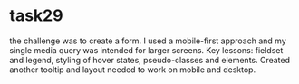# task29

the challenge was to create a form. I used a mobile-first approach and my single media query was intended for larger screens.
Key lessons: fieldset and legend, styling of hover states, pseudo-classes and elements. Created another tooltip and layout needed to work on mobile and desktop.
